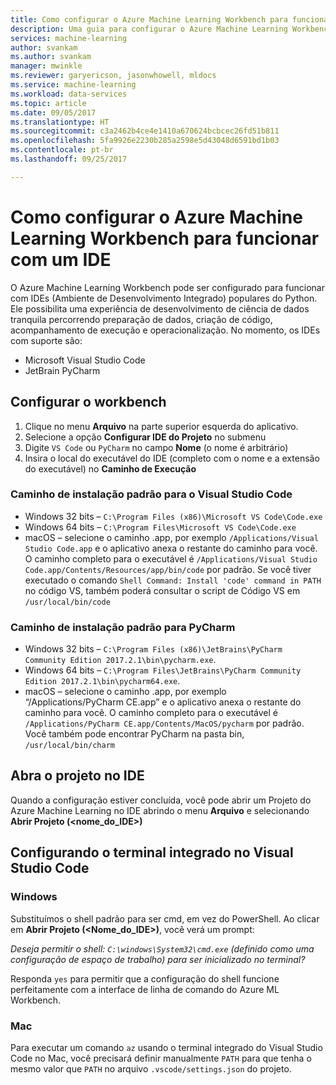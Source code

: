 ```yaml
---
title: Como configurar o Azure Machine Learning Workbench para funcionar com um IDE?  | Microsoft Docs
description: Uma guia para configurar o Azure Machine Learning Workbench para funcionar com o seu IDE.
services: machine-learning
author: svankam
ms.author: svankam
manager: mwinkle
ms.reviewer: garyericson, jasonwhowell, mldocs
ms.service: machine-learning
ms.workload: data-services
ms.topic: article
ms.date: 09/05/2017
ms.translationtype: HT
ms.sourcegitcommit: c3a2462b4ce4e1410a670624bcbcec26fd51b811
ms.openlocfilehash: 5fa9926e2230b285a2598e5d43048d6591bd1b03
ms.contentlocale: pt-br
ms.lasthandoff: 09/25/2017

---
```


# <a name="how-to-configure-azure-machine-learning-workbench-to-work-with-an-ide"></a>Como configurar o Azure Machine Learning Workbench para funcionar com um IDE 

O Azure Machine Learning Workbench pode ser configurado para funcionar com IDEs (Ambiente de Desenvolvimento Integrado) populares do Python. Ele possibilita uma experiência de desenvolvimento de ciência de dados tranquila percorrendo preparação de dados, criação de código, acompanhamento de execução e operacionalização. No momento, os IDEs com suporte são:
- Microsoft Visual Studio Code 
- JetBrain PyCharm 

## <a name="configure-workbench"></a>Configurar o workbench
1. Clique no menu **Arquivo** na parte superior esquerda do aplicativo. 
2. Selecione a opção **Configurar IDE do Projeto** no submenu 
3. Digite `VS Code` ou `PyCharm` no campo **Nome** (o nome é arbitrário)
4. Insira o local do executável do IDE (completo com o nome e a extensão do executável) no **Caminho de Execução**

### <a name="default-install-path-for-visual-studio-code"></a>Caminho de instalação padrão para o Visual Studio Code  

* Windows 32 bits – `C:\Program Files (x86)\Microsoft VS Code\Code.exe`
* Windows 64 bits – `C:\Program Files\Microsoft VS Code\Code.exe`
* macOS – selecione o caminho .app, por exemplo `/Applications/Visual Studio Code.app` e o aplicativo anexa o restante do caminho para você. O caminho completo para o executável é `/Applications/Visual Studio Code.app/Contents/Resources/app/bin/code` por padrão. Se você tiver executado o comando `Shell Command: Install 'code' command in PATH` no código VS, também poderá consultar o script de Código VS em `/usr/local/bin/code`

### <a name="default-install-path-for-pycharm"></a>Caminho de instalação padrão para PyCharm 

* Windows 32 bits – `C:\Program Files (x86)\JetBrains\PyCharm Community Edition 2017.2.1\bin\pycharm.exe`. 
* Windows 64 bits – `C:\Program Files\JetBrains\PyCharm Community Edition 2017.2.1\bin\pycharm64.exe`.
* macOS – selecione o caminho .app, por exemplo “/Applications/PyCharm CE.app” e o aplicativo anexa o restante do caminho para você. O caminho completo para o executável é `/Applications/PyCharm CE.app/Contents/MacOS/pycharm` por padrão. Você também pode encontrar PyCharm na pasta bin, `/usr/local/bin/charm`

## <a name="open-project-in-ide"></a>Abra o projeto no IDE 
Quando a configuração estiver concluída, você pode abrir um Projeto do Azure Machine Learning no IDE abrindo o menu **Arquivo** e selecionando **Abrir Projeto (<nome_do_IDE>)**


## <a name="configuring-the-integrated-terminal-in-visual-studio-code"></a>Configurando o terminal integrado no Visual Studio Code

### <a name="windows"></a>Windows 
Substituímos o shell padrão para ser cmd, em vez do PowerShell. Ao clicar em **Abrir Projeto (<Nome_do_IDE>)**, você verá um prompt: 

_Deseja permitir o shell: `C:\windows\System32\cmd.exe` (definido como uma configuração de espaço de trabalho) para ser inicializado no terminal?_

Responda `yes` para permitir que a configuração do shell funcione perfeitamente com a interface de linha de comando do Azure ML Workbench.

### <a name="mac"></a>Mac
Para executar um comando `az` usando o terminal integrado do Visual Studio Code no Mac, você precisará definir manualmente `PATH` para que tenha o mesmo valor que `PATH` no arquivo `.vscode/settings.json` do projeto.


